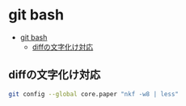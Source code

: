 # git bash

- [git bash](#git-bash)
  - [diffの文字化け対応](#diffの文字化け対応)

## diffの文字化け対応

``` bash
git config --global core.paper "nkf -w8 | less"
```

